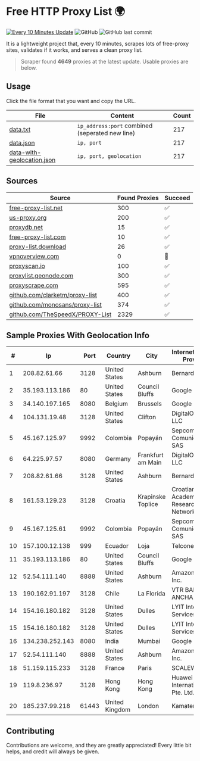 
# Free HTTP Proxy List 🌍

[![Every 10 Minutes Update](https://github.com/mertguvencli/http-proxy-list/actions/workflows/main.yml/badge.svg?branch=main)](https://github.com/mertguvencli/http-proxy-list/actions/workflows/main.yml)
![GitHub](https://img.shields.io/github/license/mertguvencli/http-proxy-list)
![GitHub last commit](https://img.shields.io/github/last-commit/mertguvencli/http-proxy-list)

It is a lightweight project that, every 10 minutes, scrapes lots of free-proxy sites, validates if it works, and serves a clean proxy list.


> Scraper found **4649** proxies at the latest update. Usable proxies are below.

## Usage

Click the file format that you want and copy the URL.


|File|Content|Count|
|----|-------|-----|
|[data.txt](https://raw.githubusercontent.com/mertguvencli/http-proxy-list/main/proxy-list/data.txt)|`ip_address:port` combined (seperated new line)|217|
|[data.json](https://raw.githubusercontent.com/mertguvencli/http-proxy-list/main/proxy-list/data.json)|`ip, port`|217|
|[data-with-geolocation.json](https://raw.githubusercontent.com/mertguvencli/http-proxy-list/main/proxy-list/data-with-geolocation.json)|`ip, port, geolocation`|217|

## Sources

|Source|Found Proxies|Succeed|
|------|-------------|-------|
|[free-proxy-list.net](https://free-proxy-list.net)|300|✅|
|[us-proxy.org](https://www.us-proxy.org)|200|✅|
|[proxydb.net](http://proxydb.net)|15|✅|
|[free-proxy-list.com](https://free-proxy-list.com/?page=&port=&type%5B%5D=http&type%5B%5D=https&up_time=0&search=Search)|10|✅|
|[proxy-list.download](https://www.proxy-list.download/HTTP)|26|✅|
|[vpnoverview.com](https://vpnoverview.com/privacy/anonymous-browsing/free-proxy-servers)|0|🚫|
|[proxyscan.io](https://www.proxyscan.io)|100|✅|
|[proxylist.geonode.com](https://proxylist.geonode.com/api/proxy-list?limit=300&page=1&sort_by=lastChecked&sort_type=desc&protocols=http,https)|300|✅|
|[proxyscrape.com](https://api.proxyscrape.com/v2/?request=displayproxies&protocol=http&timeout=10000&country=all&ssl=all&anonymity=all)|595|✅|
|[github.com/clarketm/proxy-list](https://raw.githubusercontent.com/clarketm/proxy-list/master/proxy-list-raw.txt)|400|✅|
|[github.com/monosans/proxy-list](https://raw.githubusercontent.com/monosans/proxy-list/main/proxies/http.txt)|374|✅|
|[github.com/TheSpeedX/PROXY-List](https://raw.githubusercontent.com/TheSpeedX/PROXY-List/master/http.txt)|2329|✅|


## Sample Proxies With Geolocation Info

|#|Ip|Port|Country|City|Internet Service Provider|
|-|--|----|-------|----|-------------------------|
|1|208.82.61.66|3128|United States|Ashburn|Bernardi Sounds|
|2|35.193.113.186|80|United States|Council Bluffs|Google LLC|
|3|34.140.197.165|8080|Belgium|Brussels|Google LLC|
|4|104.131.19.48|3128|United States|Clifton|DigitalOcean, LLC|
|5|45.167.125.97|9992|Colombia|Popayán|Sepcom Comunicaciones SAS|
|6|64.225.97.57|8080|Germany|Frankfurt am Main|DigitalOcean, LLC|
|7|208.82.61.66|3128|United States|Ashburn|Bernardi Sounds|
|8|161.53.129.23|3128|Croatia|Krapinske Toplice|Croatian Academic and Research Network|
|9|45.167.125.61|9992|Colombia|Popayán|Sepcom Comunicaciones SAS|
|10|157.100.12.138|999|Ecuador|Loja|Telconet S.A|
|11|35.193.113.186|80|United States|Council Bluffs|Google LLC|
|12|52.54.111.140|8888|United States|Ashburn|Amazon.com, Inc.|
|13|190.162.91.197|3128|Chile|La Florida|VTR BANDA ANCHA S.A.|
|14|154.16.180.182|3128|United States|Dulles|LYIT Internet Services|
|15|154.16.180.182|3128|United States|Dulles|LYIT Internet Services|
|16|134.238.252.143|8080|India|Mumbai|Google LLC|
|17|52.54.111.140|8888|United States|Ashburn|Amazon.com, Inc.|
|18|51.159.115.233|3128|France|Paris|SCALEWAY|
|19|119.8.236.97|3128|Hong Kong|Hong Kong|Huawei International Pte. Ltd.|
|20|185.237.99.218|61443|United Kingdom|London|Kamatera Inc|



## Contributing

Contributions are welcome, and they are greatly appreciated! Every
little bit helps, and credit will always be given.

